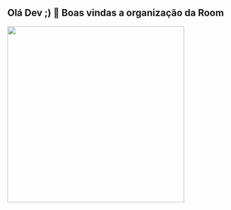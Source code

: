 ## Olá Dev ;) 👋 Boas vindas a organização da Room


<img src="https://github.com/room-organization/.github/assets/98264322/fca9c16f-bda0-437b-884d-4ba3ee4777d2" height="400">




<!-- 
**Here are some ideas to get you started:**


🙋‍♀️ A short introduction - what is your organization all about?
🌈 Contribution guidelines - how can the community get involved?
👩‍💻 Useful resources - where can the community find your docs? Is there anything else the community should know?
🍿 Fun facts - what does your team eat for breakfast?
🧙 Remember, you can do mighty things with the power of [Markdown](https://docs.github.com/github/writing-on-github/getting-started-with-writing-and-formatting-on-github/basic-writing-and-formatting-syntax)
-->

